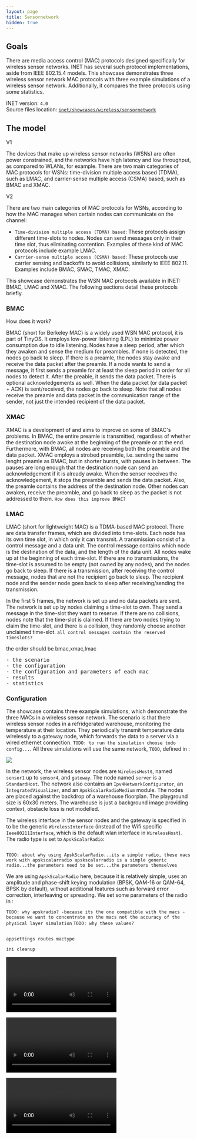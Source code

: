 ```yaml
---
layout: page
title: Sensornetwork
hidden: true
---
```


## Goals

<!-- INET has support for simulating wireless sensor networks. The devices that make up wireless sensor networks are often power constrained, with low latency and throughput, as compared to WLANs.
There are medium access control (MAC) protocols specifically designed for wireless sensor networks.

INET contains several MAC models which are designed for wireless sensor networks.

<pre>
- INET can be used to simulate wireless sensor networks
- There are macs for that purpose

- About the macs
- The config
- Results
- Then some statistics -->

There are media access control (MAC) protocols designed specifically for wireless sensor networks. INET has several such protocol implementations, aside from IEEE 802.15.4 models. This showcase demonstrates three wireless sensor network MAC protocols with three example simulations of a wireless sensor network. Additionally, it compares the three protocols using some statistics.

INET version: `4.0`<br>
Source files location: <a href="https://github.com/inet-framework/inet-showcases/tree/master/wireless/sensornetwork" target="_blank">`inet/showcases/wireless/sensornetwork`</a>

## The model

V1

The devices that make up wireless sensor networks (WSNs) are often power constrained, and the networks have high latency and low throughput, as compared to WLANs, for example. There are two main categories of MAC protocols for WSNs: time-division multiple access based (TDMA), such as LMAC, and carrier-sense multiple access (CSMA) based, such as BMAC and XMAC.

V2

There are two main categories of MAC protocols for WSNs, according to how the MAC manages when certain nodes can communicate on the channel:

- `Time-division multiple access (TDMA) based`: These protocols assign different time-slots to nodes. Nodes can send messages only in their time slot, thus eliminating contention. Examples of these kind of MAC protocols include example LMAC.
- `Carrier-sense multiple access (CSMA) based`: These protocols use carrier sensing and backoffs to avoid collisions, similarly to IEEE 802.11. Examples include BMAC, SMAC, TMAC, XMAC.

This showcase demonstrates the WSN MAC protocols available in INET: BMAC, LMAC and XMAC. The following sections detail these protocols briefly.

### BMAC

How does it work?

BMAC (short for Berkeley MAC) is a widely used WSN MAC protocol, it is part of TinyOS. It employs low-power listening (LPL) to minimize power consumption due to idle listening. Nodes have a sleep period, after which they awaken and sense the medium for preambles. If none is detected, the nodes go back to sleep. If there is a preamle, the nodes stay awake and receive the data packet after the preamle. If a node wants to send a message, it first sends a preamle for at least the sleep period in order for all nodes to detect it.
After the preable, it sends the data packet. There is optional acknowledgements as well. When the data packet (or data packet + ACK) is sent/received, the nodes go back to sleep. Note that all nodes receive the preamle and data packet in the communication range of the sender, not just the intended recipient of the data packet.

### XMAC

XMAC is a development of and aims to improve on some of BMAC's problems. In BMAC, the entire preamle is transmitted, regardless of whether the destination node awoke at the beginning of the preamle or at the end. Furthermore, with BMAC, all nodes are receiving both the preamble and the data packet. XMAC employs a strobed preamble, i.e. sending the same lenght preamle as BMAC, but in shorter bursts, with pauses in between. The pauses are long enough that the destination node can send an acknowledgement if it is already awake.
When the senser receives the acknowledgement, it stops the preamble and sends the data packet. Also, the preamle contains the address of the destination node. Other nodes can awaken, receive the preamble, and go back to sleep as the packet is not addressed to them.
`How does this improve BMAC?`

### LMAC

LMAC (short for lightweight MAC) is a TDMA-based MAC protocol. There are data transfer frames, which are divided into time-slots. Each node has its own time slot, in which only it can transmit. A transmission consist of a control message and a data unit. The control message contains which node is the destination of the data, and the length of the data unit. All nodes wake up at the beginning of each time-slot. If there are no transmissions, the time-slot is assumed to be empty (not owned by any nodes), and the nodes go back to sleep. If there is a transmission, after receiving the control message, nodes that are not the recipient go back to sleep. The recipient node and the sender node goes back to sleep after receiving/sending the transmission.

In the first 5 frames, the network is set up and no data packets are sent. The network is set up by nodes claiming a time-slot to own. They send a message in the time-slot they want to reserve. If there are no collisions, nodes note that the time-slot is claimed. If there are two nodes trying to claim the time-slot, and there is a collision, they randomly choose another unclaimed time-slot.
`all control messages contain the reserved timeslots?`

the order should be bmac,xmac,lmac

<pre>
- the scenario
- the configuration
- the configuration and parameters of each mac
- results
- statistics
</pre>

### Configuration

The showcase contains three example simulations, which demonstrate the three MACs in a wireless sensor network. The scenario is that there wireless sensor nodes in a refridgerated warehouse, monitoring the temperature at their location. They periodically transmit temperature data wirelessly to a gateway node, which forwards the data to a server via a wired ethernet connection.
`TODO: to run the simulation choose todo config...`. All three simulations will use the same network, `TODO`, defined in <a srcFile="wireless/sensornetwork/SensorNetworkShowcase.ned"/>:

<img class="screen" src="network.png">

In the network, the wireless sensor nodes are `WirelessHost`s, named `sensor1` up to `sensor4`, and `gateway`. The node named `server` is a `StandardHost`. The network also contains an `Ipv4NetworkConfigurator`, an `IntegratedVisualizer`, and an `ApskScalarRadioMedium` module. The nodes are placed against the backdrop of a warehouse floorplan. The playground size is 60x30 meters. The warehouse is just a background image providing context, obstacle loss is not modelled.

The wireless interface in the sensor nodes and the gateway is specified in <a srcFile="wireless/sensornetwork/omnetpp.ini"/> to be the generic `WirelessInterface` (instead of the Wifi specific `Ieee80211Interface`, which is the default wlan interface in `WirelessHost`). The radio type is set to `ApskScalarRadio`:

<pre class="include" src="omnetpp.ini" from="typename" upto="radioType"></pre>

`TODO: about why using ApskScalarRadio...its a simple radio, these macs work with apskscalarradio
apskscalarradio is a simple generic radio...the parameters need to be set...the parameters themselves`

We are using `ApskScalarRadio` here, because it is relatively simple, uses an amplitude and phase-shift keying modulation (BPSK, QAM-16 or QAM-64, BPSK by default), without additional features such as forward error correction, interleaving or spreading. We set some parameters of the radio in <a srcFile="wireless/sensornetwork/omnetpp.ini"/>:

`TODO: why apskradio? -because its the one compatible with the macs - because we want to concentrate on the macs not the accuracy of the physical layer simulation`
`TODO: why these values?`

<pre class="include" src="omnetpp.ini" from="carrierFrequency" upto="snirThreshold"></pre>

`appsettings routes mactype`

`ini cleanup`

<p>
<video autoplay loop controls onclick="this.paused ? this.play() : this.pause();" src="XMac2.mp4"></video>
</p>
<!--internal video recording, zoom 20.28, animation speed none, playback speed 1.698, normal run, crop 50 50 130 130-->

<p>
<video autoplay loop controls onclick="this.paused ? this.play() : this.pause();" src="BMac2.mp4"></video>
</p>
<!--internal video recording, zoom 20.28, animation speed none, playback speed 1.698, normal run, crop 50 50 130 130-->

<p>
<video autoplay loop controls onclick="this.paused ? this.play() : this.pause();" src="LMac5.mp4"></video>
</p>
<!--internal video recording, zoom 20.28, animation speed none, playback speed 1.698, normal run, crop 50 50 130 130-->
